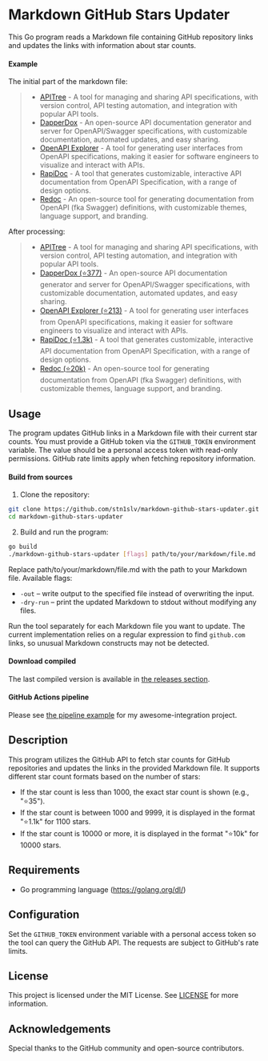 # Markdown GitHub Stars Updater

This Go program reads a Markdown file containing GitHub repository links and updates the links with information about star counts. 

#### Example
The initial part of the markdown file:
>- [APITree](https://www.apitree.com/) - A tool for managing and sharing API specifications, with version control, API testing automation, and integration with popular API tools.
>- [DapperDox](https://github.com/DapperDox/dapperdox) - An open-source API documentation generator and server for OpenAPI/Swagger specifications, with customizable documentation, automated updates, and easy sharing.
>- [OpenAPI Explorer](https://github.com/Rhosys/openapi-explorer) - A tool for generating user interfaces from OpenAPI specifications, making it easier for software engineers to visualize and interact with APIs.
>- [RapiDoc](https://github.com/rapi-doc/RapiDoc) - A tool that generates customizable, interactive API documentation from OpenAPI Specification, with a range of design options.
>- [Redoc](https://github.com/Redocly/redoc) - An open-source tool for generating documentation from OpenAPI (fka Swagger) definitions, with customizable themes, language support, and branding.

After processing:
>- [APITree](https://www.apitree.com/) - A tool for managing and sharing API specifications, with version control, API testing automation, and integration with popular API tools.
>- [DapperDox (⭐377)](https://github.com/DapperDox/dapperdox) - An open-source API documentation generator and server for OpenAPI/Swagger specifications, with customizable documentation, automated updates, and easy sharing.
>- [OpenAPI Explorer (⭐213)](https://github.com/Rhosys/openapi-explorer) - A tool for generating user interfaces from OpenAPI specifications, making it easier for software engineers to visualize and interact with APIs.
>- [RapiDoc (⭐1.3k)](https://github.com/rapi-doc/RapiDoc) - A tool that generates customizable, interactive API documentation from OpenAPI Specification, with a range of design options.
>- [Redoc (⭐20k)](https://github.com/Redocly/redoc) - An open-source tool for generating documentation from OpenAPI (fka Swagger) definitions, with customizable themes, language support, and branding.

## Usage
The program updates GitHub links in a Markdown file with their current star counts.
You must provide a GitHub token via the `GITHUB_TOKEN` environment variable. The value should be a personal access token with read-only permissions.
GitHub rate limits apply when fetching repository information.
#### Build from sources

1. Clone the repository:
```sh
git clone https://github.com/stn1slv/markdown-github-stars-updater.git
cd markdown-github-stars-updater
```

2. Build and run the program:
```sh
go build
./markdown-github-stars-updater [flags] path/to/your/markdown/file.md
```
Replace path/to/your/markdown/file.md with the path to your Markdown file.
Available flags:
* `-out` &ndash; write output to the specified file instead of overwriting the input.
* `-dry-run` &ndash; print the updated Markdown to stdout without modifying any files.

Run the tool separately for each Markdown file you want to update. The current implementation relies on a regular expression to find `github.com` links, so unusual Markdown constructs may not be detected.

#### Download compiled

The last compiled version is available in [the releases section](https://github.com/stn1slv/markdown-github-stars-updater/releases/latest).

#### GitHub Actions pipeline

Please see [the pipeline example](https://github.com/stn1slv/awesome-integration/blob/main/.github/workflows/github-stars.yml) for my awesome-integration project.

## Description
This program utilizes the GitHub API to fetch star counts for GitHub repositories and updates the links in the provided Markdown file. It supports different star count formats based on the number of stars:

- If the star count is less than 1000, the exact star count is shown (e.g., "⭐35").
- If the star count is between 1000 and 9999, it is displayed in the format "⭐1.1k" for 1100 stars.
- If the star count is 10000 or more, it is displayed in the format "⭐10k" for 10000 stars.
## Requirements
- Go programming language (https://golang.org/dl/)
## Configuration
Set the `GITHUB_TOKEN` environment variable with a personal access token so the tool can query the GitHub API. The requests are subject to GitHub's rate limits.

## License
This project is licensed under the MIT License. See [LICENSE](LICENSE) for more information.

## Acknowledgements
Special thanks to the GitHub community and open-source contributors.
